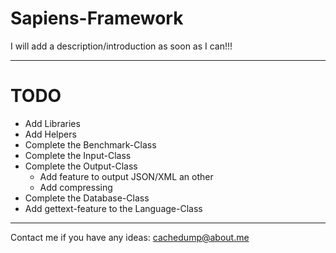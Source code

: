 Sapiens-Framework
=================

I will add a description/introduction as soon as I can!!!

------------------------------------------------------------

TODO
=====

* Add Libraries
* Add Helpers
* Complete the Benchmark-Class
* Complete the Input-Class
* Complete the Output-Class
	* Add feature to output JSON/XML an other
	* Add compressing
* Complete the Database-Class
* Add gettext-feature to the Language-Class

-------------------------------------------------------------

Contact me if you have any ideas: cachedump@about.me
